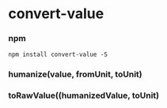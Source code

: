 # convert-value

### npm

```
npm install convert-value -S
```

### humanize(value, fromUnit, toUnit)
### toRawValue((humanizedValue, toUnit)
